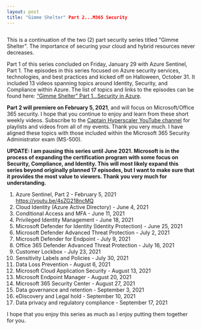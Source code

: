 ```yaml
---
layout: post
title: "Gimme Shelter" Part 2...M365 Security
---
```


<!-- wp:image {"align":"center","id":373,"sizeSlug":"large","linkDestination":"none"} -->
<div class="wp-block-image"><figure class="aligncenter size-large"><img src="https://captainhyperscaler.files.wordpress.com/2020/02/image.jpeg?w=300" alt="" class="wp-image-373"/></figure></div>
<!-- /wp:image -->

<!-- wp:paragraph -->
<p>This is a continuation of the two (2) part security series titled "Gimme Shelter".  The importance of securing your cloud and hybrid resources never decreases.</p>
<!-- /wp:paragraph -->

<!-- wp:paragraph -->
<p>Part 1 of this series concluded on Friday, January 29 with Azure Sentinel, Part 1.  The episodes in this series focused on Azure security services, technologies, and best practices and kicked off on Halloween, October 31.  It included 13 videos spanning topics around Identity, Security, and Compliance within Azure.  The list of topics and links to the episodes can be found here: <a href="https://captainhyperscaler.com/2020/09/19/gimme-shelter-part-1-security-in-azure/">“Gimme Shelter” Part 1…Security in&nbsp;Azure</a>.</p>
<!-- /wp:paragraph -->

<!-- wp:paragraph -->
<p><strong>Part 2 will premiere on February 5, 2021</strong>, and will focus on Microsoft/Office 365 security. I hope that you continue to enjoy and learn from these short weekly videos. Subscribe to the <a rel="noreferrer noopener" href="https://www.youtube.com/channel/UCIWicD_sUxH6EMH4ndG5NxQ" target="_blank">Captain Hyperscaler YouTube channel</a> for playlists and videos from all of my events. Thank you very much.  I have aligned these topics with those included within the Microsoft 365 Security Administrator exam (MS-500).</p>
<!-- /wp:paragraph -->

<!-- wp:paragraph -->
<p><strong>UPDATE: I am pausing this series until June 2021.  Microsoft is in the process of expanding the certification program with some focus on Security, Compliance, and Identity.  This will most likely expand this series beyond originally planned 17 episodes, but I want to make sure that it provides the most value to viewers.  Thank you very much for understanding.</strong></p>
<!-- /wp:paragraph -->

<!-- wp:list {"ordered":true} -->
<ol><li>Azure Sentinel, Part 2 - February 5, 2021 <a rel="noreferrer noopener" href="https://youtu.be/4sZG218ncMQ" target="_blank">https://youtu.be/4sZG218ncMQ</a></li><li>Cloud Identity (Azure Active Directory) - June 4, 2021</li><li>Conditional Access and MFA - June 11, 2021</li><li>Privileged Identity Management - June 18, 2021</li><li>Microsoft Defender for Identity (Identity Protection) - June 25, 2021 </li><li>Microsoft Defender Advanced Threat Protection - July 2, 2021</li><li>Microsoft Defender for Endpoint - July 9, 2021</li><li>Office 365 Defender Advanced Threat Protection - July 16, 2021</li><li>Customer Lockbox - July 23, 2021</li><li>Sensitivity Labels and Policies - July 30, 2021</li><li>Data Loss Prevention - August 6, 2021</li><li>Microsoft Cloud Application Security - August 13, 2021</li><li>Microsoft Endpoint Manager - August 20, 2021</li><li>Microsoft 365 Security Center - August 27, 2021</li><li>Data governance and retention - September 3, 2021</li><li>eDiscovery and Legal hold - September 10, 2021</li><li>Data privacy and regulatory compliance - September 17, 2021</li></ol>
<!-- /wp:list -->

<!-- wp:paragraph -->
<p>I hope that you enjoy this series as much as I enjoy putting them together for you.</p>
<!-- /wp:paragraph -->